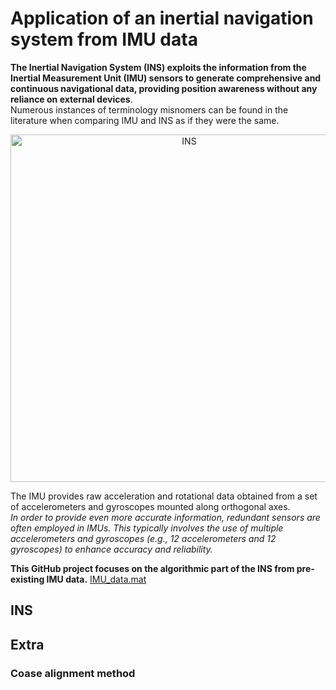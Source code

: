 # Application of an inertial navigation system from IMU data

**The Inertial Navigation System (INS) exploits the information from the Inertial Measurement Unit (IMU) sensors to generate comprehensive and continuous navigational data, providing position awareness without any reliance on external devices**.  
Numerous instances of terminology misnomers can be found in the literature when comparing IMU and INS as if they were the same.  
  
<p align="center">
  <img width="556"alt="INS" src="https://github.com/RodolpheFmd/Inertial-Navigation-System/assets/92471439/4ad85d0b-c537-48a6-8c7c-c0dc7685c753">
<p align="center">
  
  The IMU provides raw acceleration and rotational data obtained from a set of accelerometers and gyroscopes mounted along orthogonal axes.  
*In order to provide even more accurate information, redundant sensors are often employed in IMUs. This typically involves the use of multiple accelerometers and gyroscopes (e.g., 12 accelerometers and 12 gyroscopes) to enhance accuracy and reliability.*  
    
**This GitHub project focuses on the algorithmic part of the INS from pre-existing IMU data.** [IMU_data.mat](https://github.com/RodolpheFmd/Inertial-Navigation-System/blob/main/IMU_data.mat)
  
## INS 
  
## Extra
### Coase alignment method

